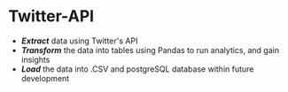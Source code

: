 # Twitter-API
* ***Extract*** data using Twitter's API
* ***Transform*** the data into tables using Pandas to run analytics, and gain insights
* ***Load*** the data into .CSV and postgreSQL database within future development

